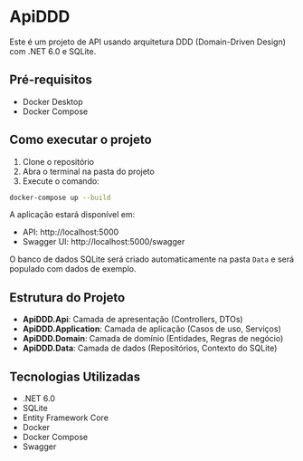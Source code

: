 # ApiDDD

Este é um projeto de API usando arquitetura DDD (Domain-Driven Design) com .NET 6.0 e SQLite.

## Pré-requisitos

- Docker Desktop
- Docker Compose

## Como executar o projeto

1. Clone o repositório
2. Abra o terminal na pasta do projeto
3. Execute o comando:
```bash
docker-compose up --build
```

A aplicação estará disponível em:
- API: http://localhost:5000
- Swagger UI: http://localhost:5000/swagger

O banco de dados SQLite será criado automaticamente na pasta `Data` e será populado com dados de exemplo.

## Estrutura do Projeto

- **ApiDDD.Api**: Camada de apresentação (Controllers, DTOs)
- **ApiDDD.Application**: Camada de aplicação (Casos de uso, Serviços)
- **ApiDDD.Domain**: Camada de domínio (Entidades, Regras de negócio)
- **ApiDDD.Data**: Camada de dados (Repositórios, Contexto do SQLite)

## Tecnologias Utilizadas

- .NET 6.0
- SQLite
- Entity Framework Core
- Docker
- Docker Compose
- Swagger 